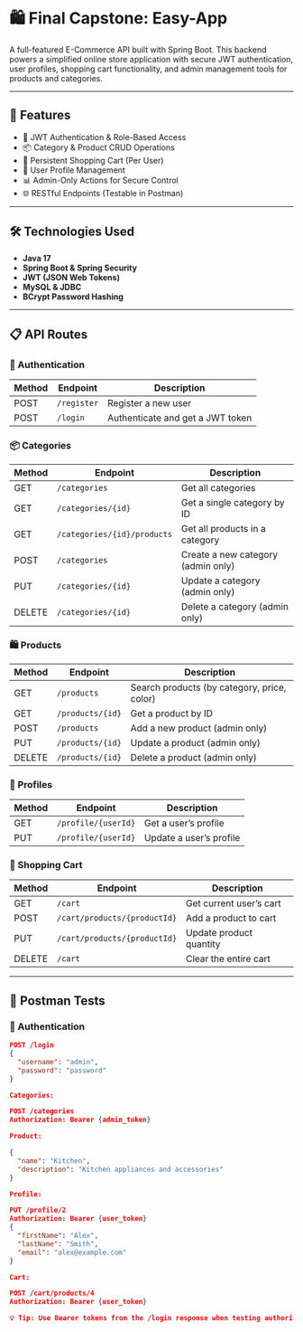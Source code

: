 # 🛍️ Final Capstone: Easy-App

A full-featured E-Commerce API built with Spring Boot. This backend powers a simplified online store application with secure JWT authentication, user profiles, shopping cart functionality, and admin management tools for products and categories.

---

## 🔧 Features

- 🔐 JWT Authentication & Role-Based Access
- 📦 Category & Product CRUD Operations
- 🛒 Persistent Shopping Cart (Per User)
- 👤 User Profile Management
- 📊 Admin-Only Actions for Secure Control
- 🌐 RESTful Endpoints (Testable in Postman)

---

## 🛠 Technologies Used

- **Java 17**
- **Spring Boot & Spring Security**
- **JWT (JSON Web Tokens)**
- **MySQL & JDBC**
- **BCrypt Password Hashing**

---

## 📋 API Routes

### 🔐 Authentication
| Method | Endpoint | Description |
|--------|----------|-------------|
| POST   | `/register` | Register a new user |
| POST   | `/login`    | Authenticate and get a JWT token |

### 📦 Categories
| Method | Endpoint | Description |
|--------|----------|-------------|
| GET    | `/categories` | Get all categories |
| GET    | `/categories/{id}` | Get a single category by ID |
| GET    | `/categories/{id}/products` | Get all products in a category |
| POST   | `/categories` | Create a new category (admin only) |
| PUT    | `/categories/{id}` | Update a category (admin only) |
| DELETE | `/categories/{id}` | Delete a category (admin only) |

### 🛍️ Products
| Method | Endpoint | Description |
|--------|----------|-------------|
| GET    | `/products` | Search products (by category, price, color) |
| GET    | `/products/{id}` | Get a product by ID |
| POST   | `/products` | Add a new product (admin only) |
| PUT    | `/products/{id}` | Update a product (admin only) |
| DELETE | `/products/{id}` | Delete a product (admin only) |

### 👤 Profiles
| Method | Endpoint | Description |
|--------|----------|-------------|
| GET    | `/profile/{userId}` | Get a user’s profile |
| PUT    | `/profile/{userId}` | Update a user’s profile |

### 🛒 Shopping Cart
| Method | Endpoint | Description |
|--------|----------|-------------|
| GET    | `/cart` | Get current user’s cart |
| POST   | `/cart/products/{productId}` | Add a product to cart |
| PUT    | `/cart/products/{productId}` | Update product quantity |
| DELETE | `/cart` | Clear the entire cart |

---

## 🧪 Postman Tests

### 🧾 Authentication
```json
POST /login
{
  "username": "admin",
  "password": "password"
}

Categories: 

POST /categories
Authorization: Bearer {admin_token}

Product:

{
  "name": "Kitchen",
  "description": "Kitchen appliances and accessories"
}

Profile:

PUT /profile/2
Authorization: Bearer {user_token}
{
  "firstName": "Alex",
  "lastName": "Smith",
  "email": "alex@example.com"
}

Cart:

POST /cart/products/4
Authorization: Bearer {user_token}

💡 Tip: Use Bearer tokens from the /login response when testing authorized endpoints.

